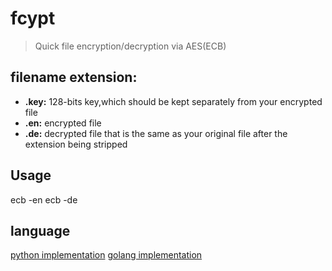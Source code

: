 # fcypt
> Quick file encryption/decryption via AES(ECB) 


## filename extension:

* __.key:__ 128-bits key,which should be kept separately from your encrypted file
* __.en:__ encrypted file
* __.de:__ decrypted file that is the same as your original file after the extension being stripped

## Usage
ecb -en <your file waits to be encrypted>
ecb -de <your file has been encrypted and waits to be decrypted>

## language
[python implementation](https://github.com/nichtsen/symk-fcrypto)
[golang implementation](https://github.com/nichtsen/fcypt)
